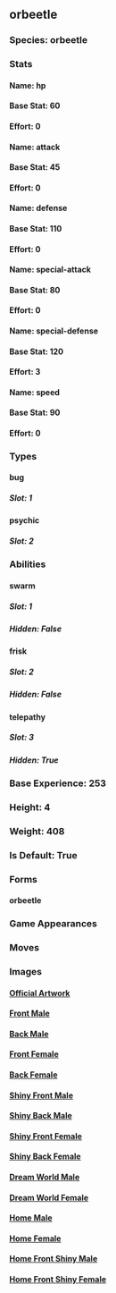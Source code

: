 ## orbeetle
### Species: orbeetle
### Stats
#### Name: hp
#### Base Stat: 60
#### Effort: 0
#### Name: attack
#### Base Stat: 45
#### Effort: 0
#### Name: defense
#### Base Stat: 110
#### Effort: 0
#### Name: special-attack
#### Base Stat: 80
#### Effort: 0
#### Name: special-defense
#### Base Stat: 120
#### Effort: 3
#### Name: speed
#### Base Stat: 90
#### Effort: 0
### Types
#### bug
##### Slot: 1
#### psychic
##### Slot: 2
### Abilities
#### swarm
##### Slot: 1
##### Hidden: False
#### frisk
##### Slot: 2
##### Hidden: False
#### telepathy
##### Slot: 3
##### Hidden: True
### Base Experience: 253
### Height: 4
### Weight: 408
### Is Default: True
### Forms
#### orbeetle
### Game Appearances
### Moves
### Images
#### [Official Artwork](https://raw.githubusercontent.com/PokeAPI/sprites/master/sprites/pokemon/other/official-artwork/826.png)
#### [Front Male](https://raw.githubusercontent.com/PokeAPI/sprites/master/sprites/pokemon/826.png)
#### [Back Male](https://raw.githubusercontent.com/PokeAPI/sprites/master/sprites/pokemon/back/826.png)
#### [Front Female](None)
#### [Back Female](None)
#### [Shiny Front Male](https://raw.githubusercontent.com/PokeAPI/sprites/master/sprites/pokemon/shiny/826.png)
#### [Shiny Back Male](https://raw.githubusercontent.com/PokeAPI/sprites/master/sprites/pokemon/back/826.png)
#### [Shiny Front Female](None)
#### [Shiny Back Female](None)
#### [Dream World Male](None)
#### [Dream World Female](None)
#### [Home Male](https://raw.githubusercontent.com/PokeAPI/sprites/master/sprites/pokemon/other/home/826.png)
#### [Home Female](None)
#### [Home Front Shiny Male](https://raw.githubusercontent.com/PokeAPI/sprites/master/sprites/pokemon/other/home/shiny/826.png)
#### [Home Front Shiny Female](None)